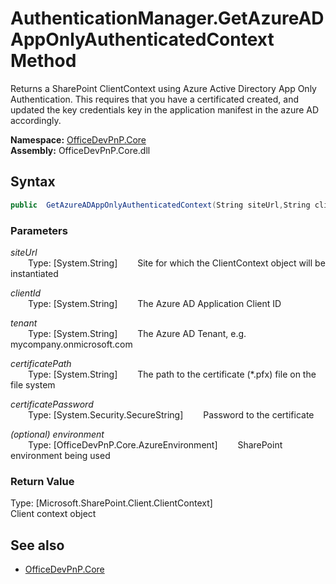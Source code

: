 # AuthenticationManager.GetAzureADAppOnlyAuthenticatedContext Method  
Returns a SharePoint ClientContext using Azure Active Directory App Only Authentication. This requires that you have a certificated created, and updated the key credentials key in the application manifest in the azure AD accordingly.  

**Namespace:** [OfficeDevPnP.Core](OfficeDevPnP.Core.md)  
**Assembly:** OfficeDevPnP.Core.dll  
## Syntax
```C#
public  GetAzureADAppOnlyAuthenticatedContext(String siteUrl,String clientId,String tenant,String certificatePath,SecureString certificatePassword,AzureEnvironment environment)
```
### Parameters
*siteUrl*  
&emsp;&emsp;Type: [System.String] 
&emsp;&emsp;Site for which the ClientContext object will be instantiated  
  
*clientId*  
&emsp;&emsp;Type: [System.String] 
&emsp;&emsp;The Azure AD Application Client ID  
  
*tenant*  
&emsp;&emsp;Type: [System.String] 
&emsp;&emsp;The Azure AD Tenant, e.g. mycompany.onmicrosoft.com  
  
*certificatePath*  
&emsp;&emsp;Type: [System.String] 
&emsp;&emsp;The path to the certificate (*.pfx) file on the file system  
  
*certificatePassword*  
&emsp;&emsp;Type: [System.Security.SecureString] 
&emsp;&emsp;Password to the certificate  
  
*(optional) environment*  
&emsp;&emsp;Type: [OfficeDevPnP.Core.AzureEnvironment] 
&emsp;&emsp;SharePoint environment being used  
  
### Return Value
Type: [Microsoft.SharePoint.Client.ClientContext]  
Client context object

## See also
- [OfficeDevPnP.Core](OfficeDevPnP.Core.md)
